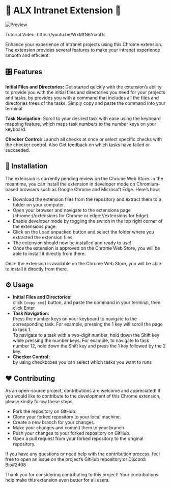 #  💫 ALX Intranet Extension 💫 
<img src="https://github.com/nuuxcode/intranet-chrome-extension/assets/24565896/b2577ca8-9868-473e-ba44-96f8334ca45e" alt="Preview">
<p>
Tutorial Video: https://youtu.be/WxMfN6YxmDs 
</p>
Enhance your experience of intranet projects using this Chrome extension. The extension provides
several features to make your intranet experience smooth and efficient:

## 🎛️ Features
**Initial Files and Directories:** Get started quickly with the extension’s ability to provide
you with the initial files and directories you need for your projects and tasks, by provides you 
with a command that includes all the files and directories trees of the tasks. Simply copy and 
paste the command into your terminal

**Task Navigation:** Scroll to your desired task with ease using the keyboard mapping 
feature, which maps task numbers to the number keys on your keyboard.

**Checker Control:** Launch all checks at once or select specific checks with the checker 
control. Also Get feedback on which tasks have failed or succeeded.

## 🧩 Installation
The extension is currently pending review on the Chrome Web Store. In the meantime, you can install the extension in developer mode on Chromium-based browsers such as Google Chrome and Microsoft Edge. Here’s how:

- Download the extension files from the repository and extract them to a folder on your computer.
- Open your browser and navigate to the extensions page (chrome://extensions for Chrome or edge://extensions for Edge).
- Enable developer mode by toggling the switch in the top right corner of the extensions page.
- Click on the Load unpacked button and select the folder where you extracted the extension files.
- The extension should now be installed and ready to use!
- Once the extension is approved on the Chrome Web Store, you will be able to install it directly from there.

Once the extension is available on the Chrome Web Store, you will be able to install it directly from there.

## ⚙️ Usage

- **Initial Files and Directories:** <br />
click `[copy cmd]` button, and paste the command in your terminal, then click Enter
- **Task Navigation:** <br />
Press the number keys on your keyboard to navigate to the corresponding task.
For example, pressing the 1 key will scroll the page to task 1.<br />
To navigate to a task with a two-digit number, hold down the Shift key while pressing the number keys. 
For example, to navigate to task number 12, hold down the Shift key and press the 1 key followed by the 2 key.
- **Checker Control:** <br />
by using checkboxes you can select which tasks you want to runs

## ❤️ Contributing
As an open-source project, contributions are welcome and appreciated! If you would like to contribute to the development of this Chrome extension, please kindly follow these steps:

- Fork the repository on GitHub.
- Clone your forked repository to your local machine.
- Create a new branch for your changes.
- Make your changes and commit them to your branch.
- Push your changes to your forked repository on GitHub.
- Open a pull request from your forked repository to the original repository.

If you have any questions or need help with the contribution process, feel free to open an issue on the project’s GitHub repository or Discord: Bio#2408

Thank you for considering contributing to this project! Your contributions help make this extension even better for all users.

